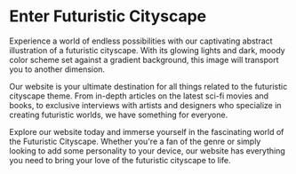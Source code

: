 <!--font:Montserrat-->

# Enter Futuristic Cityscape

Experience a world of endless possibilities with our captivating abstract illustration of a futuristic cityscape. With its glowing lights and dark, moody color scheme set against a gradient background, this image will transport you to another dimension.

Our website is your ultimate destination for all things related to the futuristic cityscape theme. From in-depth articles on the latest sci-fi movies and books, to exclusive interviews with artists and designers who specialize in creating futuristic worlds, we have something for everyone.

Explore our website today and immerse yourself in the fascinating world of the Futuristic Cityscape. Whether you're a fan of the genre or simply looking to add some personality to your device, our website has everything you need to bring your love of the futuristic cityscape to life.

<!--

Write me markdown content of website with wallpaper:

"A wallpaper featuring an abstract illustration of a futuristic cityscape, with glowing lights and a dark and moody color scheme, set against a gradient background."

The header of the page should not be copy of the text but rather a real content of the website which is using this wallpaper.


---


# Futuristic Cityscape Wallpaper

Decorate your desktop or mobile screen with our stunning wallpaper featuring an abstract illustration of a futuristic cityscape. The wallpaper showcases a mesmerizing cityscape with glowing lights and a dark, moody color scheme that will transport you to a world of endless possibilities.

The gradient background adds depth and dimension to the wallpaper, making it a perfect fit for any device. Whether you're looking to add some personality to your home screen or want to create a unique look for your work computer, this wallpaper is sure to impress.

So why wait? Download our Futuristic Cityscape Wallpaper today and take your device's appearance to the next level!


---


Heading should not include word "wallpaper". The website should not be about the wallpaper itself, wallpaper is just a related background, rewrite whole content.


---


# Welcome to the Futuristic Cityscape

Step into a world of endless possibilities with our stunning abstract illustration of a futuristic cityscape. With glowing lights and a dark, moody color scheme, this image will transport you to another dimension.

The gradient background adds depth and dimension to the scene, making it perfect for any device. Whether you're looking to add some personality to your home screen or want to create a unique look for your work computer, this image is sure to impress.

Our website offers a wide range of content related to the futuristic cityscape theme. From articles on the latest sci-fi movies and books, to interviews with artists and designers who specialize in creating futuristic worlds, we have something for everyone.

So why wait? Explore our website today and immerse yourself in the fascinating world of the Futuristic Cityscape.


---


Heading is too long, rewrite whole content.


---


# Discover the Futuristic Cityscape

Enter a world of endless possibilities with our captivating abstract illustration of a futuristic cityscape. With its glowing lights and dark, moody color scheme set against a gradient background, this image will transport you to another dimension.

Our website is dedicated to all things related to the futuristic cityscape theme. From articles on the latest sci-fi movies and books, to interviews with artists and designers who specialize in creating futuristic worlds, we have something for everyone.

Explore our website today and discover a wealth of content that will immerse you in the fascinating world of the Futuristic Cityscape. Whether you're looking to add some personality to your home screen or want to create a unique look for your work computer, our website has everything you need to bring your love of the futuristic cityscape to life.


---


Heading is too long, rewrite whole content.


---


# Enter the World of the Futuristic Cityscape

Experience a world of endless possibilities with our captivating abstract illustration of a futuristic cityscape. With its glowing lights and dark, moody color scheme set against a gradient background, this image will transport you to another dimension.

Our website is your ultimate destination for all things related to the futuristic cityscape theme. From in-depth articles on the latest sci-fi movies and books, to exclusive interviews with artists and designers who specialize in creating futuristic worlds, we have something for everyone.

Explore our website today and immerse yourself in the fascinating world of the Futuristic Cityscape. Whether you're a fan of the genre or simply looking to add some personality to your device, our website has everything you need to bring your love of the futuristic cityscape to life.


---


Write me a Google font which is best fitting for the website.

Pick from the list:
- Lato
- Montserrat
- Orbitron
- Barlow Condensed
- Poppins
- Playfair Display
- Futura
- Exo 2
- Dancing Script
- Open Sans
- Roboto
- IBM Plex Sans
- Lobster
- Raleway
- Inter
- Great Vibes
- Alegreya


Write just the font name nothing else.


---


I recommend using "Montserrat" as the best fitting Google font for the website.

-->
